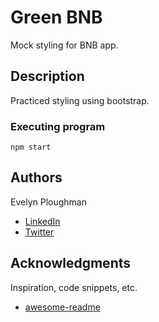 # Green BNB

Mock styling for BNB app.

## Description

Practiced styling using bootstrap.

### Executing program

```
npm start
```
## Authors

Evelyn Ploughman

* [LinkedIn](https://www.linkedin.com/in/evelyn-ploughman/)
* [Twitter](https://twitter.com/evelynAnais44)
## Acknowledgments

Inspiration, code snippets, etc.
* [awesome-readme](https://github.com/matiassingers/awesome-readme)